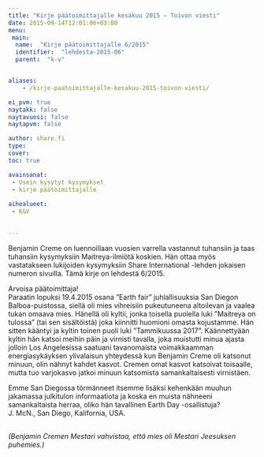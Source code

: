 ```yaml
---
title: "Kirje päätoimittajalle kesäkuu 2015 – Toivon viesti"
date: 2015-09-14T12:01:06+03:00
menu:
 main:
  name:  "Kirje päätoimittajalle 6/2015"
  identifier:  "lehdesta-2015-06"
  parent:  "k-v"


aliases:
    - /kirje-paatoimittajalle-kesakuu-2015-toivon-viesti/

ei_pvm: true
naytakk: false
naytavuosi: false
naytapvm: false

author: share.fi
type: 
cover:
toc: true

avainsanat:
 - Usein kysytyt kysymykset
 - kirje päätoimittajalle
 
aihealueet:
 - K&V
 

---
```

<p class="alustus">Benjamin Creme on luennoillaan vuosien varrella vastannut tuhansiin ja taas tuhansiin kysymyksiin Maitreya-ilmiötä koskien. Hän ottaa myös vastatakseen lukijoiden kysymyksiin Share International -lehden jokaisen numeron sivuilla. Tämä kirje on lehdestä 6/2015.</p>

<div class="qna">
<p class="qna-q">Arvoisa päätoimittaja!<br />
Paraatin lopuksi 19.4.2015 osana &#8221;Earth fair&#8221; juhlallisuuksia San Diegon Balboa-puistossa, siellä oli mies vihreisiin pukeutuneena altoilevan ja vaalea tukan omaava mies. Hänellä oli kyltii, jonka toisella puolella luki &#8221;Maitreya on tulossa&#8221; (tai sen sisältöistä) joka kiinnitti huomioni omasta kojustamme. Hän sitten kääntyi ja kyltin toinen puoli luki &#8221;Tammikuussa 2017&#8221;. Käännettyään kyltin hän katsoi meihin päin ja virnisti tavalla, joka muistutti minua ajasta jolloin Los Angelesissa saatuani tavanomaista voimakkaamman energiasykäyksen ylivalaisun yhteydessä kun Benjamin Creme oli katsonut minuun, olin nähnyt kahdet kasvot. Cremen omat kasvot katsoivat toisaalle, mutta tuo varjokasvo jatkoi minuun katsomista samankaltaisesti virnistäen.</p>
<p>Emme San Diegossa törmänneet itsemme lisäksi kehenkään muuhun jakamassa julkitulon informaatiota ja koska en muista nähneeni samankaltaista herraa, oliko hän tavallinen Earth Day -osallistuja?<br />
J. McN., San Diego, Kalifornia, USA.</p>
<p style="margin-top:30px;font-style: italic;">(Benjamin Cremen Mestari vahvistaa, että mies oli Mestari Jeesuksen puhemies.)</p>

</div>
